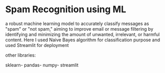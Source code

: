 # Spam Recognition using ML

a robust machine learning model to accurately classify messages as "spam" or "not spam," aiming to improve email or message filtering by identifying and minimizing the amount of unwanted, irrelevant, or harmful content.
Here I used Naive Bayes algorithm for classification purpose and used Streamlit for deployment

other libraries:

sklearn-
pandas-
numpy-
streamlit
